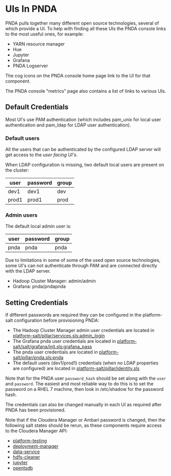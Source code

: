# UIs In PNDA

PNDA pulls together many different open source technologies, several of which provide a UI. To help with finding all these UIs the PNDA console links to the most useful ones, for example:

 - YARN resource manager
 - Hue
 - Jupyter
 - Grafana
 - PNDA Logserver

The cog icons on the PNDA console home page link to the UI for that component.

The PNDA console "metrics" page also contains a list of links to various UIs.

## Default Credentials
Most UI's use PAM authentication (which includes pam_unix for local user authentication and pam_ldap for LDAP user authentication).

### Default users

All the users that can be authenticated by the configured LDAP server will get access to the *user facing UI's*.

When LDAP configuration is missing, two default local users are present on the cluster:

| user  | password | group |
| ---   | ---      | ---
| dev1  | dev1     | dev |
| prod1 | prod1    | prod |

### Admin users

The default local admin user is:

| user  | password | group |
| ---   | ---      | ---
| pnda  | pnda     | pnda |

Due to limitations in some of some of the used open source technologies, some UI's can not authenticate through PAM and are connected directly with the LDAP server.

 - Hadoop Cluster Manager: admin/admin
 - Grafana: pnda/pndapnda

## Setting Credentials
If different passwords are required they can be configured in the platform-salt configuration before provisioning PNDA:
 - The Hadoop Cluster Manager admin user credentials are located in [platform-salt/pillar/services.sls:admin_login](https://github.com/pndaproject/platform-salt/blob/develop/pillar/services.sls)
 - The Grafana pnda user credentials are located in [platform-salt/salt/grafana/init.sls:grafana_pass](https://github.com/pndaproject/platform-salt/blob/develop/salt/grafana/init.sls)
 - The pnda user credentials are located in [platform-salt/pillar/pnda.sls:pnda](https://github.com/pndaproject/platform-salt/blob/develop/pillar/pnda.sls)
 - The default users (dev1/prod1) credentials (when no LDAP properties are configured) are located in [platform-salt/pillar/identity.sls](https://github.com/pndaproject/platform-salt/blob/develop/pillar/identity.sls)

Note that for the PNDA user `password_hash` should be set along with the `user` and `password`. The easiest and most reliable way to do this is to set the password on a RHEL 7 machine, then look in /etc/shadow for the password hash.

The credentials can also be changed manually in each UI as required after PNDA has been provisioned.

Note that if the Cloudera Manager or Ambari password is changed, then the following salt states should be rerun, as these components require access to the Cloudera Manager API:
 - [platform-testing](https://github.com/pndaproject/platform-salt/tree/develop/salt/platform-testing)
 - [deployment-manager](https://github.com/pndaproject/platform-salt/tree/develop/salt/deployment-manager)
 - [data-service](https://github.com/pndaproject/platform-salt/tree/develop/salt/data-service)
 - [hdfs-cleaner](https://github.com/pndaproject/platform-salt/tree/develop/salt/hdfs-cleaner)
 - [jupyter](https://github.com/pndaproject/platform-salt/tree/develop/salt/jupyter)
 - [opentsdb](https://github.com/pndaproject/platform-salt/tree/develop/salt/opentsdb)
